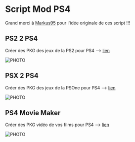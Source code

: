 # Script Mod PS4
Grand merci à [Markus95](https://twitter.com/Markus00095) pour l'idée originale de ces script !!!

## PS2 2 PS4
Créer des PKG des jeux de la PS2 pour PS4 --> [lien](https://github.com/chronoss09/Scrip-Mod-PS4/releases/tag/psx_ps4)

![PHOTO](https://github.com/chronoss09/Script-Mod-PS4/blob/main/PS22PS4.PNG)


## PSX 2 PS4
Créer des PKG des jeux de la PSOne pour PS4 --> [lien](https://github.com/chronoss09/Scrip-Mod-PS4/releases/tag/psx_ps4)

![PHOTO](https://github.com/chronoss09/Scrip-Mod-PS4/blob/main/PSX_2_PS4_v1.4%20mod%20fr.PNG)


## PS4 Movie Maker
Créer des PKG vidéo de vos films pour PS4 --> [lien](https://github.com/chronoss09/Scrip-Mod-PS4/releases/tag/ps4_movie)

![PHOTO](https://github.com/chronoss09/Scrip-Mod-PS4/blob/main/PS4_Movie_Maker_v1.0.PNG)
